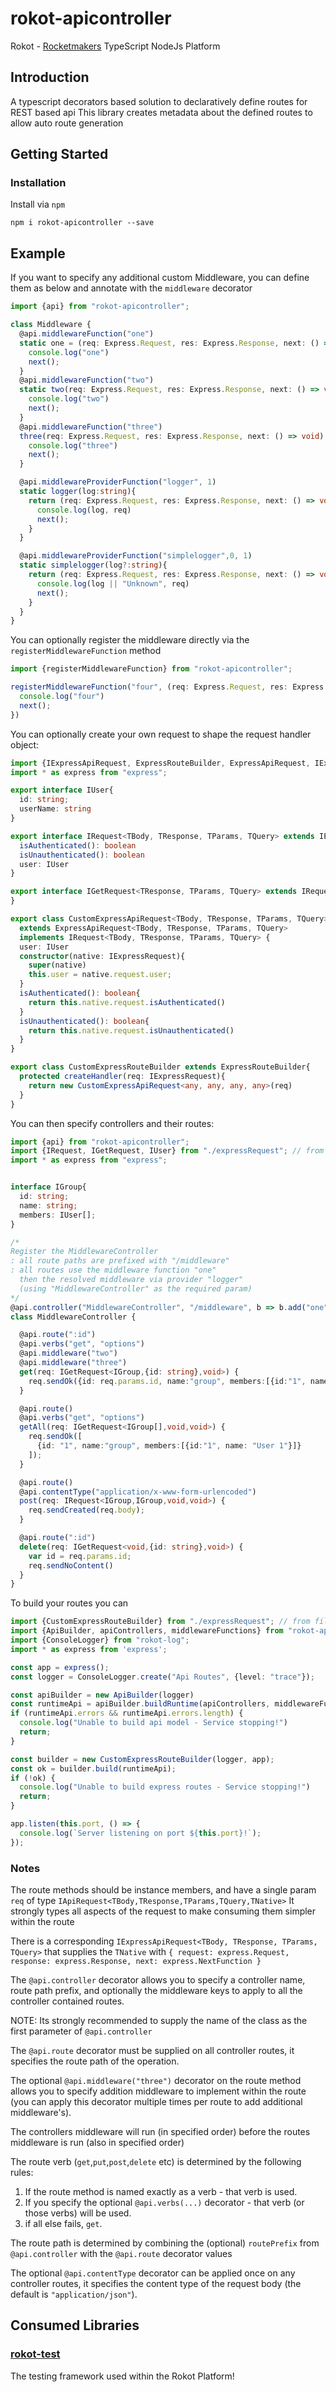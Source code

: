 # rokot-apicontroller

Rokot - [Rocketmakers](http://www.rocketmakers.com/) TypeScript NodeJs Platform

## Introduction

A typescript decorators based solution to declaratively define routes for REST based api
This library creates metadata about the defined routes to allow auto route generation

## Getting Started

### Installation
Install via `npm`
```
npm i rokot-apicontroller --save
```

## Example

If you want to specify any additional custom Middleware, you can define them as below and annotate with the `middleware` decorator

```typescript
import {api} from "rokot-apicontroller";

class Middleware {
  @api.middlewareFunction("one")
  static one = (req: Express.Request, res: Express.Response, next: () => void) => {
    console.log("one")
    next();
  }
  @api.middlewareFunction("two")
  static two(req: Express.Request, res: Express.Response, next: () => void) {
    console.log("two")
    next();
  }
  @api.middlewareFunction("three")
  three(req: Express.Request, res: Express.Response, next: () => void) {
    console.log("three")
    next();
  }

  @api.middlewareProviderFunction("logger", 1)
  static logger(log:string){
    return (req: Express.Request, res: Express.Response, next: () => void) => {
      console.log(log, req)
      next();
    }
  }

  @api.middlewareProviderFunction("simplelogger",0, 1)
  static simplelogger(log?:string){
    return (req: Express.Request, res: Express.Response, next: () => void) => {
      console.log(log || "Unknown", req)
      next();
    }
  }
}
```

You can optionally register the middleware directly via the `registerMiddlewareFunction` method
```typescript
import {registerMiddlewareFunction} from "rokot-apicontroller";

registerMiddlewareFunction("four", (req: Express.Request, res: Express.Response, next: () => void) => {
  console.log("four")
  next();
})

```

You can optionally create your own request to shape the request handler object:

```typescript
import {IExpressApiRequest, ExpressRouteBuilder, ExpressApiRequest, IExpressRequest} from "rokot-apicontroller";
import * as express from "express";

export interface IUser{
  id: string;
  userName: string
}

export interface IRequest<TBody, TResponse, TParams, TQuery> extends IExpressApiRequest<TBody, TResponse, TParams, TQuery>{
  isAuthenticated(): boolean
  isUnauthenticated(): boolean
  user: IUser
}

export interface IGetRequest<TResponse, TParams, TQuery> extends IRequest<void, TResponse, TParams, TQuery>{
}

export class CustomExpressApiRequest<TBody, TResponse, TParams, TQuery>
  extends ExpressApiRequest<TBody, TResponse, TParams, TQuery>
  implements IRequest<TBody, TResponse, TParams, TQuery> {
  user: IUser
  constructor(native: IExpressRequest){
    super(native)
    this.user = native.request.user;
  }
  isAuthenticated(): boolean{
    return this.native.request.isAuthenticated()
  }
  isUnauthenticated(): boolean{
    return this.native.request.isUnauthenticated()
  }
}

export class CustomExpressRouteBuilder extends ExpressRouteBuilder{
  protected createHandler(req: IExpressRequest){
    return new CustomExpressApiRequest<any, any, any, any>(req)
  }
}
```

You can then specify controllers and their routes:

```typescript
import {api} from "rokot-apicontroller";
import {IRequest, IGetRequest, IUser} from "./expressRequest"; // from file above
import * as express from "express";


interface IGroup{
  id: string;
  name: string;
  members: IUser[];
}

/*
Register the MiddlewareController
: all route paths are prefixed with "/middleware"
: all routes use the middleware function "one"
  then the resolved middleware via provider "logger"
  (using "MiddlewareController" as the required param)
*/
@api.controller("MiddlewareController", "/middleware", b => b.add("one").add("logger", "MiddlewareController"))
class MiddlewareController {

  @api.route(":id")
  @api.verbs("get", "options")
  @api.middleware("two")
  @api.middleware("three")
  get(req: IGetRequest<IGroup,{id: string},void>) {
    req.sendOk({id: req.params.id, name:"group", members:[{id:"1", name: "User 1"}]});
  }

  @api.route()
  @api.verbs("get", "options")
  getAll(req: IGetRequest<IGroup[],void,void>) {
    req.sendOk([
      {id: "1", name:"group", members:[{id:"1", name: "User 1"}]}
    ]);
  }

  @api.route()
  @api.contentType("application/x-www-form-urlencoded")
  post(req: IRequest<IGroup,IGroup,void,void>) {
    req.sendCreated(req.body);
  }

  @api.route(":id")
  delete(req: IGetRequest<void,{id: string},void>) {
    var id = req.params.id;
    req.sendNoContent()
  }
}
```

To build your routes you can

```typescript
import {CustomExpressRouteBuilder} from "./expressRequest"; // from file above
import {ApiBuilder, apiControllers, middlewareFunctions} from "rokot-apicontroller";
import {ConsoleLogger} from "rokot-log";
import * as express from 'express';

const app = express();
const logger = ConsoleLogger.create("Api Routes", {level: "trace"});

const apiBuilder = new ApiBuilder(logger)
const runtimeApi = apiBuilder.buildRuntime(apiControllers, middlewareFunctions)
if (runtimeApi.errors && runtimeApi.errors.length) {
  console.log("Unable to build api model - Service stopping!")
  return;
}

const builder = new CustomExpressRouteBuilder(logger, app);
const ok = builder.build(runtimeApi);
if (!ok) {
  console.log("Unable to build express routes - Service stopping!")
  return;
}

app.listen(this.port, () => {
  console.log(`Server listening on port ${this.port}!`);
});

```

### Notes
The route methods should be instance members, and have a single param `req` of type `IApiRequest<TBody,TResponse,TParams,TQuery,TNative>`
It strongly types all aspects of the request to make consuming them simpler within the route


There is a corresponding `IExpressApiRequest<TBody, TResponse, TParams, TQuery>` that supplies the `TNative` with `{ request: express.Request, response: express.Response, next: express.NextFunction }`

The `@api.controller` decorator allows you to specify a controller name, route path prefix, and optionally the middleware keys to apply to all the controller contained routes.

NOTE: Its strongly recommended to supply the name of the class as the first parameter of `@api.controller`

The `@api.route` decorator must be supplied on all controller routes, it specifies the route path of the operation.

The optional `@api.middleware("three")` decorator on the route method allows you to specify addition middleware to implement within the route (you can apply this decorator multiple times per route to add additional middleware's).

The controllers middleware will run (in specified order) before the routes middleware is run (also in specified order)

The route verb (`get`,`put`,`post`,`delete` etc) is determined by the following rules:

1. If the route method is named exactly as a verb - that verb is used.
2. If you specify the optional `@api.verbs(...)` decorator - that verb (or those verbs) will be used.
3. if all else fails, `get`.

The route path is determined by combining the (optional) `routePrefix` from `@api.controller` with the `@api.route` decorator values

The optional `@api.contentType` decorator can be applied once on any controller routes, it specifies the content type of the request body (the default is `"application/json"`).

## Consumed Libraries

### [rokot-test](https://github.com/Rocketmakers/rokot-test)
The testing framework used within the Rokot Platform!
